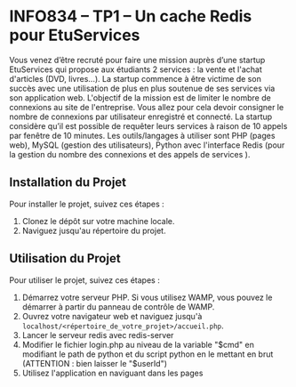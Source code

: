 # INFO834 – TP1 – Un cache Redis pour EtuServices

Vous venez d’être recruté pour faire une mission auprès d’une startup EtuServices qui propose aux
étudiants 2 services : la vente et l'achat d'articles (DVD, livres...). La startup commence à être victime
de son succès avec une utilisation de plus en plus soutenue de ses services via son application web.
L'objectif de la mission est de limiter le nombre de connexions au site de l'entreprise.
Vous allez pour cela devoir consigner le nombre de connexions par utilisateur enregistré et
connecté. La startup considère qu’il est possible de requêter leurs services à raison de 10
appels par fenêtre de 10 minutes.
Les outils/langages à utiliser sont PHP (pages web), MySQL (gestion des utilisateurs), Python avec
l'interface Redis (pour la gestion du nombre des connexions et des appels de services ).

## Installation du Projet

Pour installer le projet, suivez ces étapes :

1. Clonez le dépôt sur votre machine locale.
2. Naviguez jusqu'au répertoire du projet.

## Utilisation du Projet

Pour utiliser le projet, suivez ces étapes :

1. Démarrez votre serveur PHP. Si vous utilisez WAMP, vous pouvez le démarrer à partir du panneau de contrôle de WAMP.
2. Ouvrez votre navigateur web et naviguez jusqu'à `localhost/<répertoire_de_votre_projet>/accueil.php`.
3. Lancer le serveur redis avec redis-server
4. Modifier le fichier login.php au niveau de la variable "$cmd" en modifiant le path de python et du script python en le mettant en brut
    (ATTENTION : bien laisser le "$userId")
5. Utilisez l'application en naviguant dans les pages
